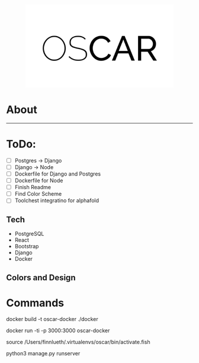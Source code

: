<p align="center">
    <img src="ui/src/assets/icons/oscar.png" alt="logo" style="width:400px;">
</p>

# About
---

# ToDo:
- [ ] Postgres -> Django
- [ ] Django -> Node
- [ ] Dockerfile for Django and Postgres
- [ ] Dockerfile for Node
- [ ] Finish Readme
- [ ] Find Color Scheme
- [ ] Toolchest integratino for alphafold

## Tech
- PostgreSQL
- React
- Bootstrap
- Django
- Docker

## Colors and Design

# Commands

docker build -t oscar-docker ./docker

docker run -ti -p 3000:3000 oscar-docker

source /Users/finnlueth/.virtualenvs/oscar/bin/activate.fish

python3 manage.py runserver
